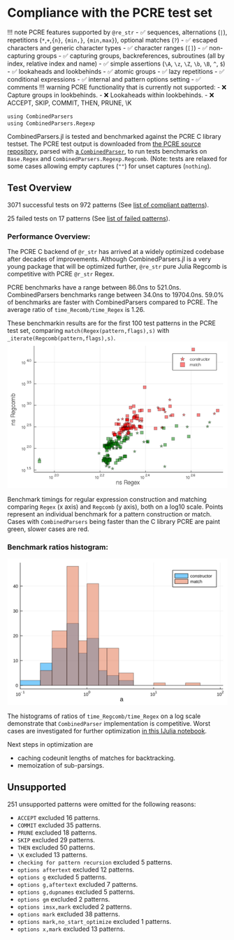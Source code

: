 # Compliance with the PCRE test set
!!! note 
    PCRE features supported by `@re_str` 
    - ✅ sequences, alternations (`|`), repetitions (`*`,`+`,`{n}`, `{min,}`, `{min,max}`), optional matches (`?`)
    - ✅ escaped characters and generic character types
    - ✅ character ranges (`[]`)
    - ✅ non-capturing groups
    - ✅ capturing groups, backreferences, subroutines (all by index, relative index and name)
    - ✅ simple assertions (`\A`, `\z`, `\Z`, `\b`, `\B`, `^`, `$`)
    - ✅ lookaheads and lookbehinds
    - ✅ atomic groups
    - ✅ lazy repetitions
    - ✅ conditional expressions
    - ✅ internal and pattern options setting
    - ✅ comments
!!! warning 
    PCRE functionality that is currently not supported:
    - ❌ Capture groups in lookbehinds.
    - ❌ Lookaheads within lookbehinds.
    - ❌ ACCEPT, SKIP, COMMIT, THEN, PRUNE, \K
```@setup session
using CombinedParsers
using CombinedParsers.Regexp
```
CombinedParsers.jl is tested and benchmarked against the PCRE C library testset.
The PCRE test output is downloaded from 
[the PCRE source repository](https://github.com/rurban/pcre/blob/master/testdata/testoutput1), 
parsed with 
[a `CombinedParser`](https://github.com/gkappler/CombinedParsers.jl/blob/master/test/pcretest-parser.jl), to run tests benchmarks on `Base.Regex` and `CombinedParsers.Regexp.Regcomb`.
(Note: tests are relaxed for some cases allowing empty captures (`""`) for unset captures (`nothing`).
## Test Overview
3071 successful tests on 972 patterns
(See [list of compliant patterns](pcre-compliance-succeeded.md)).

25 failed tests on 17 patterns
(See [list of failed patterns](pcre-compliance-failed.md)).
### Performance Overview:
The PCRE C backend of `@r_str` has arrived at a widely optimized codebase after decades of improvements.
Although CombinedParsers.jl is a very young package that will be optimized further, 
`@re_str` pure Julia Regcomb is competitive with PCRE `@r_str` Regex.


PCRE benchmarks have a range between 86.0ns to 521.0ns.
CombinedParsers benchmarks range between 34.0ns to 19704.0ns.
59.0% of benchmarks are faster with CombinedParsers compared to PCRE.
The average ratio of `time_Recomb/time_Regex` is 1.26.


These benchmarkin results are for the first 100 test patterns in the PCRE test set, comparing `match(Regex(pattern,flags),s)` with `_iterate(Regcomb(pattern,flags),s)`.
![](log_btimes.png)


Benchmark timings for regular expression construction and matching comparing `Regex` (x axis) and `Regcomb` (y axis), both on a log10 scale.
Points represent an individual benchmark for a pattern construction or match.
Cases with `CombinedParsers` being faster than the C library PCRE are paint green, slower cases are red.
### Benchmark ratios histogram:
![](log_btime_ratio_histogram.svg)



The histograms of ratios of `time_Regcomb/time_Regex` on a log scale demonstrate that `CombinedParser` implementation is competitive.
Worst cases are investigated for further optimization [in this IJulia notebook](https://github.com/gkappler/CombinedParsers.jl/blob/master/benchmark/benchmarks.ipynb).

Next steps in optimization are
- caching codeunit lengths of matches for backtracking.
- memoization of sub-parsings.
## Unsupported
251 unsupported patterns were omitted for the following reasons:

- `ACCEPT` excluded 16 patterns.
- `COMMIT` excluded 35 patterns.
- `PRUNE` excluded 18 patterns.
- `SKIP` excluded 29 patterns.
- `THEN` excluded 50 patterns.
- `\K` excluded 13 patterns.
- `checking for pattern recursion` excluded 5 patterns.
- `options aftertext` excluded 12 patterns.
- `options g` excluded 5 patterns.
- `options g,aftertext` excluded 7 patterns.
- `options g,dupnames` excluded 5 patterns.
- `options gm` excluded 2 patterns.
- `options imsx,mark` excluded 2 patterns.
- `options mark` excluded 38 patterns.
- `options mark,no_start_optimize` excluded 1 patterns.
- `options x,mark` excluded 13 patterns.
